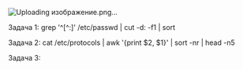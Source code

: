 ![Uploading изображение.png…]()

Задача 1:
grep '^[^:]' /etc/passwd | cut -d: -f1 | sort

Задача 2:
cat /etc/protocols | awk '{print $2, $1}' | sort -nr | head -n5

Задача 3:
